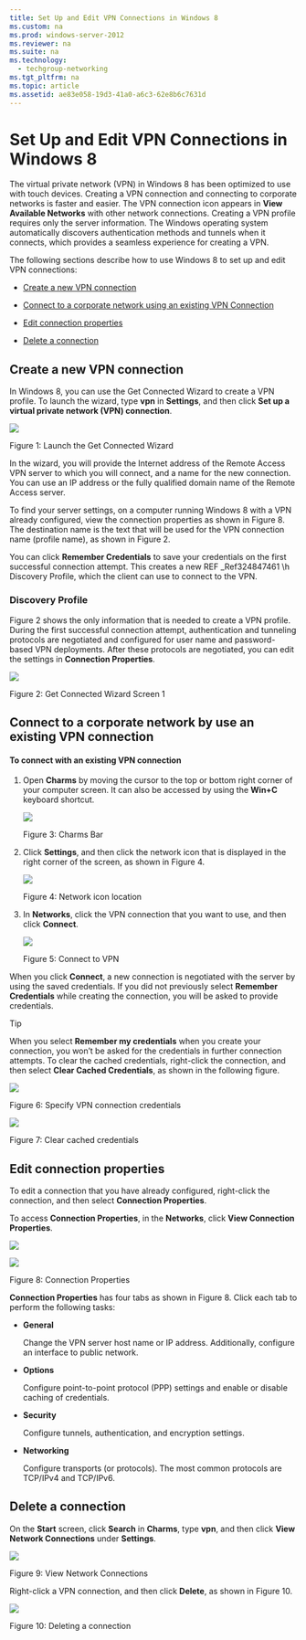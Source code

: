 ```yaml
---
title: Set Up and Edit VPN Connections in Windows 8
ms.custom: na
ms.prod: windows-server-2012
ms.reviewer: na
ms.suite: na
ms.technology: 
  - techgroup-networking
ms.tgt_pltfrm: na
ms.topic: article
ms.assetid: ae83e058-19d3-41a0-a6c3-62e8b6c7631d
---
```

# Set Up and Edit VPN Connections in Windows 8
The virtual private network \(VPN\) in Windows 8 has been optimized to use with touch devices. Creating a VPN connection and connecting to corporate networks is faster and easier. The VPN connection icon appears in **View Available Networks** with other network connections. Creating a VPN profile requires only the server information. The Windows operating system automatically discovers authentication methods and tunnels when it connects, which provides a seamless experience for creating a VPN.  
  
The following sections describe how to use Windows 8 to set up and edit VPN connections:  
  
-   [Create a new VPN connection](#BKMK_Create)  
  
-   [Connect to a corporate network using an existing VPN Connection](#BKMK_Connect)  
  
-   [Edit connection properties](#BKMK_Edit)  
  
-   [Delete a connection](#BKMK_Delete)  
  
## <a name="BKMK_Create"></a>Create a new VPN connection  
In Windows 8, you can use the Get Connected Wizard to create a VPN profile. To launch the wizard, type **vpn** in **Settings**, and then click **Set up a virtual private network \(VPN\) connection**.  
  
![](../Image/RA_GCW_1.gif)  
  
Figure 1: Launch the Get Connected Wizard  
  
In the wizard, you will provide the Internet address of the Remote Access VPN server to which you will connect, and a name for the new connection. You can use an IP address or the fully qualified domain name of the Remote Access server.  
  
To find your server settings, on a computer running Windows 8 with a VPN already configured, view the connection properties as shown in Figure 8. The destination name is the text that will be used for the VPN connection name \(profile name\), as shown in Figure 2.  
  
You can click **Remember Credentials** to save your credentials on the first successful connection attempt. This creates a new  REF \_Ref324847461 \\h Discovery Profile, which the client can use to connect to the VPN.  
  
### Discovery Profile  
Figure 2 shows the only information that is needed to create a VPN profile. During the first successful connection attempt, authentication and tunneling protocols are negotiated and configured for user name and password\-based VPN deployments. After these protocols are negotiated, you can edit the settings in **Connection Properties**.  
  
![](../Image/RA_GCW_2.png)  
  
Figure 2: Get Connected Wizard Screen 1  
  
## <a name="BKMK_Connect"></a>Connect to a corporate network by use an existing VPN connection  
  
#### To connect with an existing VPN connection  
  
1.  Open **Charms** by moving the cursor to the top or bottom right corner of your computer screen. It can also be accessed by using the **Win\+C** keyboard shortcut.  
  
    ![](../Image/RA_GCW_3.png)  
  
    Figure 3: Charms Bar  
  
2.  Click **Settings**, and then click the network icon that is displayed in the right corner of the screen, as shown in Figure 4.  
  
    ![](../Image/RA_GCW_4.png)  
  
    Figure 4: Network icon location  
  
3.  In **Networks**, click the VPN connection that you want to use, and then click **Connect**.  
  
    ![](../Image/RA_GCW_6.png)  
  
    Figure 5: Connect to VPN  
  
When you click **Connect**, a new connection is negotiated with the server by using the saved credentials. If you did not previously select **Remember Credentials** while creating the connection, you will be asked to provide credentials.  
  
> [!TIP]  
> When you select **Remember my credentials** when you create your connection, you won’t be asked for the credentials in further connection attempts. To clear the cached credentials, right\-click the connection, and then select **Clear Cached Credentials**, as shown in the following figure.  
  
![](../Image/RA_GCW_7.png)  
  
Figure 6: Specify VPN connection credentials  
  
![](../Image/RA_GCW_8.png)  
  
Figure 7: Clear cached credentials  
  
## <a name="BKMK_Edit"></a>Edit connection properties  
To edit a connection that you have already configured, right\-click the connection, and then select **Connection Properties**.  
  
To access **Connection Properties**, in the  **Networks**, click **View Connection Properties**.  
  
![](../Image/RA_GCW_9.gif)  
  
![](../Image/RA_GCW_9_1.png)  
  
Figure 8: Connection Properties  
  
**Connection Properties** has four tabs as shown in Figure 8. Click each tab to perform the following tasks:  
  
-   **General**  
  
    Change the VPN server host name or IP address. Additionally, configure an interface to public network.  
  
-   **Options**  
  
    Configure point\-to\-point protocol \(PPP\) settings and enable or disable caching of credentials.  
  
-   **Security**  
  
    Configure tunnels, authentication, and encryption settings.  
  
-   **Networking**  
  
    Configure transports \(or protocols\). The most common protocols are TCP\/IPv4 and TCP\/IPv6.  
  
## <a name="BKMK_Delete"></a>Delete a connection  
On the **Start** screen, click **Search** in **Charms**, type **vpn**, and then click **View Network Connections** under **Settings**.  
  
![](../Image/RA_GCW_10.gif)  
  
Figure 9: View Network Connections  
  
Right\-click a VPN connection, and then click **Delete**, as shown in Figure 10.  
  
![](../Image/RA_GCW_11.png)  
  
Figure 10: Deleting a connection  
  
